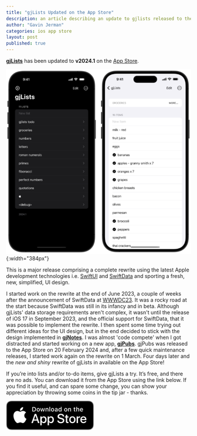 ```yaml
---
title: "gjLists Updated on the App Store"
description: an article describing an update to gjlists released to the app store
author: "Gavin Jerman"
categories: ios app store
layout: post
published: true
---
```


[**gjLists**](/gjLists) has been updated to **v2024.1** on the [App Store](https://apps.apple.com/gb/app/gjlists/id1528217135?platform=iphone).

![gjLists screenshots](/images/2024-03-05-gjlists-2024-1-update-on-the-app-store-1.png){:width="384px"}


This is a major release comprising a complete rewrite using the latest Apple development technologies i.e. [SwiftUI](https://developer.apple.com/documentation/swiftui/) and [SwiftData](https://developer.apple.com/xcode/swiftdata/) and sporting a fresh, new, simplified, UI design.

I started work on the rewrite at the end of June 2023, a couple of weeks after the announcement of SwiftData at [WWWDC23](https://developer.apple.com/wwdc23/). It was a rocky road at the start because SwiftData was still in its infancy and in beta. Although gjLists' data storage requirements aren't complex, it wasn't until the release of iOS 17 in September 2023, and the official support for SwiftData, that it was possible to implement the rewrite. I then spent some time trying out different ideas for the UI design, but in the end decided to stick with the design implemented in [**gjNotes**](/gjNotes). I was almost 'code compete' when I got distracted and started working on a new app, [**gjPubs**](/gjPubs). gjPubs was released to the App Store on 20 February 2024 and, after a few quick maintenance releases, I started work again on the rewrite on 1 March. Four days later and the _new and shiny_ rewrite of gjLists in available on the App Store!

If you’re into lists and/or to-do items, give gjLists a try. It’s free, and there are no ads. You can download it from the App Store using the link below. If you find it useful, and can spare some change, you can show your appreciation by throwing some coins in the tip jar - thanks.

[![download](/images/Download_on_the_App_Store_Badge_US-UK_RGB_blk_092917.svg)](https://apps.apple.com/gb/app/gjlists/id1528217135?platform=iphone)
